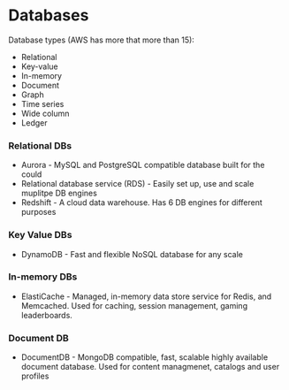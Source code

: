 # Databases

Database types (AWS has more that more than 15):

* Relational
* Key-value
* In-memory
* Document
* Graph
* Time series
* Wide column
* Ledger

### Relational DBs

* Aurora - MySQL and PostgreSQL compatible database built for the could
* Relational database service (RDS) - Easily set up, use and scale muplitpe DB engines
* Redshift - A cloud data warehouse. Has 6 DB engines for different purposes

### Key Value DBs

* DynamoDB - Fast and flexible NoSQL database for any scale

### In-memory DBs

* ElastiCache - Managed, in-memory data store service for Redis, and Memcached. Used for caching, session management,
  gaming leaderboards.

### Document DB

* DocumentDB - MongoDB compatible, fast, scalable highly available document database. Used for content managmenet,
  catalogs and user profiles


